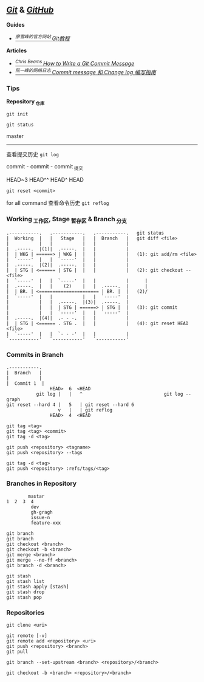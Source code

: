 ## [*Git*](http://git-scm.com/) & [*GitHub*](http://github.org/)
**Guides**
- [<sup>*廖雪峰的官方网站* </sup>*Git教程*](http://liaoxuefeng.com/wiki/0013739516305929606dd18361248578c67b8067c8c017b000)

**Articles**
- [<sup>*Chris Beams* </sup>*How to Write a Git Commit Message*](http://chris.beams.io/posts/git-commit/)
- [<sup>*阮一峰的网络日志* </sup>*Commit message 和 Change log 编写指南*](http://ruanyifeng.com/blog/2016/01/commit_message_change_log.html)

### Tips
**Repository<sub> 仓库</sub>**

`git init`

`git status`

master

****

查看提交历史 `git log`

commit - commit - commit<sub> 提交</sub>

HEAD~3 HEAD^^ HEAD^ HEAD

`git reset <commit>`

for all command
查看命令历史 `git reflog`

### Working<sub> 工作区</sub>, Stage<sub> 暂存区</sub> & Branch<sub> 分支</sub>
```
.-----------.   .-----------.   .-----------.   git status
|  Working  |   |   Stage   |   |  Branch   |   git diff <file>
|           |   |           |   |           |
|  .-----.  |(1)|  .-----.  |   |           |
|  | WKG | ======> | WKG |  |   |           |   (1): git add/rm <file>
|  `-----'  |   |  `-----'  |   |           |
|  .-----.  |(2)|  .-----.  |   |           |
|  | STG | <====== | STG |  |   |           |   (2): git checkout -- <file>
|  `-----'  |   |  `-----'  |   |           |      |
|  .-----.  |   |    (2)    |   |  .-----.  |      |
|  | BR. | <====================== | BR. |  |   (2)/
|  `-----'  |   |           |   |  `-----'  |
|           |   |  .-----.  |(3)|  .-----.  |
|           |   |  | STG | ======> | STG |  |   (3): git commit
|           |   |  `-----'  |   |  `-----'  |
|  .-----.  |(4)|  .- - -.  |   |           |
|  | STG | <====== . STG .  |   |           |   (4): git reset HEAD <file>
|  `-----'  |   |  `- - -'  |   |           |
`-----------'   `-----------'   `-----------'
```

### Commits in Branch
```
.-----------.
|  Branch   |
|           |
|  Commit 1  |
                HEAD>  6  <HEAD
           git log |   |   ^                              git log --graph
git reset --hard 4 |   5   | git reset --hard 6
                   v   |   | git reflog
                HEAD>  4  <HEAD

git tag <tag>
git tag <tag> <commit>
git tag -d <tag>

git push <repository> <tagname>
git push <repository> --tags

git tag -d <tag>
git push <repository> :refs/tags/<tag>
```

### Branches in Repository
```
        mastar
1  2  3  4
         dev
         gh-gragh
         issue-n
         feature-xxx

git branch
git branch 
git checkout <branch>
git checkout -b <branch>
git merge <branch>
git merge --no-ff <branch>
git branch -d <branch>

git stash
git stash list
git stash apply [stash]
git stash drop
git stash pop
```

### Repositories
```
git clone <uri>

git remote [-v]
git remote add <repository> <uri>
git push <repository> <branch>
git pull

git branch --set-upstream <branch> <repository>/<branch>

git checkout -b <branch> <repository>/<branch>
```
